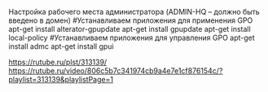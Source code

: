 Настройка рабочего места администратора (ADMIN-HQ – должно быть введено в домен)
#Устанавливаем приложения для применения GPO
apt-get install alterator-gpupdate
apt-get install gpupdate
apt-get install local-policy
#Устанавливаем приложения для управления GPO
apt-get install admc
apt-get install gpui

https://rutube.ru/plst/313139/
https://rutube.ru/video/806c5b7c341974cb9a4e7e1cf876154c/?playlist=313139&playlistPage=1
